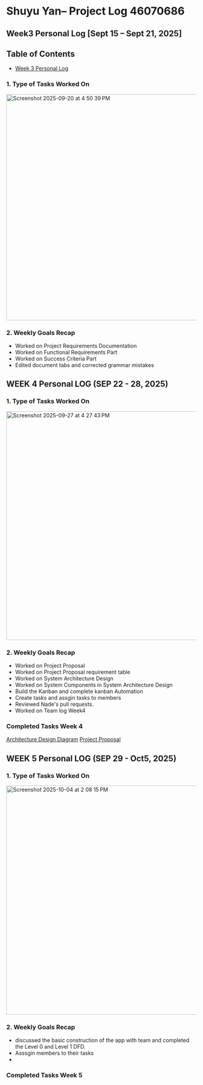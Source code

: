 # Shuyu Yan– Project Log  46070686

## Week3 Personal Log [Sept 15 – Sept 21, 2025]
## Table of Contents
- [Week 3 Personal Log](#week-3-personal-log-sep-15-21-2025)

### 1. Type of Tasks Worked On

<img width="1047" height="598" alt="Screenshot 2025-09-20 at 4 50 39 PM" src="https://github.com/user-attachments/assets/0914c3cc-61b8-4ad5-b780-70656426e655" />


### 2. Weekly Goals Recap
- Worked on Project Requirements Documentation  
- Worked on Functional Requirements Part  
- Worked on Success Criteria Part  
- Edited document tabs and corrected grammar mistakes  

## WEEK 4 Personal LOG (SEP 22 - 28, 2025)

### 1. Type of Tasks Worked On

<img width="1061" height="605" alt="Screenshot 2025-09-27 at 4 27 43 PM" src="https://github.com/user-attachments/assets/1f5ebd75-d371-4324-989b-9ff1f1338819" />

### 2. Weekly Goals Recap
- Worked on Project Proposal
- Worked on Project Proposal requirement table
- Worked on System Architecture Design
- Worked on System Components in System Architecture Design
- Build the Kanban and complete kanban Automation
- Create tasks and assgin tasks to members
- Reviewed Nade's pull requests.
- Worked on Team log Week4

### Completed Tasks Week 4

[Architecture Design Diagram](https://docs.google.com/document/d/1fZNTCu4YO0CFwIvErlJ1agD4Zyxgh6q11CnjB686NzY/edit?usp=sharing)
[Project Proposal](https://github.com/COSC-499-W2025/capstone-project-team-17-1/blob/main/docs/Plan/Project%20Porposal.md)

## WEEK 5 Personal LOG (SEP 29 - Oct5, 2025)

### 1. Type of Tasks Worked On
<img width="1059" height="606" alt="Screenshot 2025-10-04 at 2 08 15 PM" src="https://github.com/user-attachments/assets/6d757bcb-51d6-4447-afe3-2b5b4ee07d23" />

### 2. Weekly Goals Recap
- discussed the basic construction of the app with team and completed the Level 0 and Level 1 DFD.
- Asssgin members to their tasks
- 
### Completed Tasks Week 5
